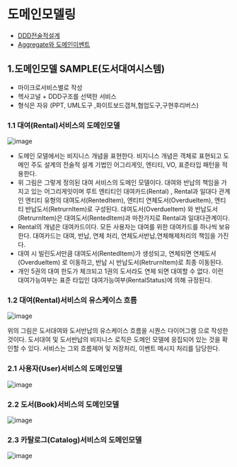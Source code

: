 # 도메인모델링
- [DDD전술적설계](https://engineering-skcc.github.io/microservice%20modeling/BackEnd-modeling-domainModeling/)
- [Aggregate와 도메인이벤트](https://engineering-skcc.github.io/microservice%20modeling/BackEnd-modeling-domainModeling/)

## 1.도메인모델 SAMPLE(도서대여시스템) 
* 마이크로서비스별로 작성
* 헥사고널 + DDD구조를 선택한 서비스
* 형식은 자유 (PPT, UML도구 ,화이트보드갭쳐,협업도구,구현후리버스)

### 1.1 대여(Rental)서비스의 도메인모델
![image](https://user-images.githubusercontent.com/15258916/96394365-bfaaba80-11fc-11eb-8e6c-7908c9b69d98.png)
- 도메인 모델에서는 비지니스 개념을 표현한다. 비지니스 개념은 객체로 표현되고 도메인 주도 설계의 전술적 설계 기법인 어그리게잇, 엔티티, VO, 표준타입 패턴을 적용한다.
- 위 그림은 그렇게 정의된 대여 서비스의 도메인 모델이다. 대여와 반납의 책임을 가지고 있는 어그리게잇이며 루트 엔티티인 대여카드(Rental) , Rental과 일대다 관계인 엔티티 유형의 대여도서(RentedItem), 엔티티 연체도서(OverdueItem), 엔티티 반납도서(RetrurnItem)로 구성된다. 대여도서(OverdueItem) 와 반납도서(RetrurnItem)은 대여도서(RentedItem)과 마찬가지로 Rental과 일대다관계이다.
- Rental의 개념은 대여카드이다. 모든 사용자는 대여를 위한 대여카드를 하나씩 보유한다. 대여카드는 대여, 반납, 연체 처리, 연체도서반납,연체해제처리의 책임을 가진다.
- 대여 시 빌린도서만큼 대여도서(RentedItem)가 생성되고, 연체되면 연체도서(OverdueItem) 로 이동하고, 반납 시 반납도서(RetrurnItem)로 최종 이동된다. 
- 개인 5권의 대여 한도가 체크되고 1권의 도서라도 연체 되면 대여할 수 없다. 이런 대여가능여부는 표준 타입인 대여가능여부(RentalStatus)에 의해 규정된다.

### 1.2 대여(Rental)서비스의 유스케이스 흐름
![image](https://user-images.githubusercontent.com/15258916/87246908-5728a080-c48b-11ea-90c3-86a10a3c27c1.png)

위의 그림은 도서대여와 도서반납의 유스케이스 흐름을 시퀀스 다이어그램 으로 작성한 것이다.
도서대여 및 도서반납의 비지니스 로직은 도메인 모델에 응집되어 있는 것을 확인할 수 있다. 
서비스는 그외 흐름제어 및 저장처리, 이벤트 메시지 처리를 담당한다. 

### 2.1 사용자(User)서비스의 도메인모델
![image](https://user-images.githubusercontent.com/15258916/96394449-013b6580-11fd-11eb-9fb9-556c242fb5d9.png)


### 2.2 도서(Book)서비스의 도메인모델
![image](https://user-images.githubusercontent.com/15258916/96394482-157f6280-11fd-11eb-8cfc-e2fc5e20f918.png)

### 2.3 카탈로그(Catalog)서비스의 도메인모델
![image](https://user-images.githubusercontent.com/15258916/96394498-1fa16100-11fd-11eb-9795-83ff74670351.png)


